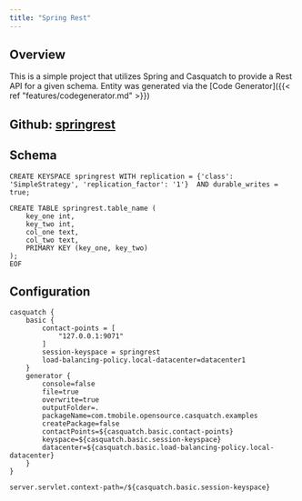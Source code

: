 ```yaml
---
title: "Spring Rest"
---
```


## Overview
This is a simple project that utilizes Spring and Casquatch to provide a Rest API for a given schema. Entity was generated via the [Code Generator]({{< ref "features/codegenerator.md" >}})

## Github: [springrest](https://github.com/tmobile/casquatch/tree/master/casquatch-examples/springrest)

## Schema
```
CREATE KEYSPACE springrest WITH replication = {'class': 'SimpleStrategy', 'replication_factor': '1'}  AND durable_writes = true;

CREATE TABLE springrest.table_name (
    key_one int,
    key_two int,
    col_one text,
    col_two text,
    PRIMARY KEY (key_one, key_two)
);
EOF
```

## Configuration
```
casquatch {
    basic {
        contact-points = [
            "127.0.0.1:9071"
        ]
        session-keyspace = springrest
        load-balancing-policy.local-datacenter=datacenter1
    }
    generator {
        console=false
        file=true
        overwrite=true
        outputFolder=.
        packageName=com.tmobile.opensource.casquatch.examples
        createPackage=false
        contactPoints=${casquatch.basic.contact-points}
        keyspace=${casquatch.basic.session-keyspace}
        datacenter=${casquatch.basic.load-balancing-policy.local-datacenter}
    }
}

server.servlet.context-path=/${casquatch.basic.session-keyspace}


```

